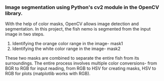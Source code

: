 ### Image segmentation using Python's cv2 module in the OpenCV library. 

With the help of color masks, OpenCV allows image detection and segmentation. In this project, the fish nemo is segmented from the input image in two steps.
1. Identifying the orange color range in the image- mask1
2. Identifying the white color range in the image- mask2

These two masks are combined to separate the entire fish from its surroundings. 
The entire process involves multiple color conversions- from BGR to RGB for input reading, from RGB to HSV for creating masks, HSV to RGB for plots (matplotlib works with RGB).

<!--
**mihir751/mihir751** is a ✨ _special_ ✨ repository because its `README.md` (this file) appears on your GitHub profile.

Here are some ideas to get you started:

- 🔭 I’m currently working on ...
- 🌱 I’m currently learning ...
- 👯 I’m looking to collaborate on ...
- 🤔 I’m looking for help with ...
- 💬 Ask me about ...
- 📫 How to reach me: ...
- 😄 Pronouns: ...
- ⚡ Fun fact: ...
-->
